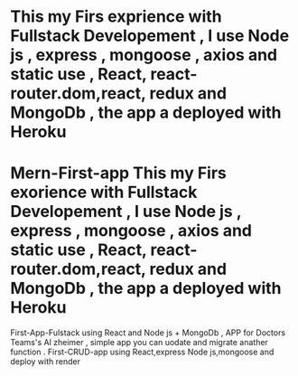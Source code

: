 # This my Firs exprience with Fullstack Developement , I use Node js , express , mongoose , axios and static use , React, react-router.dom,react, redux and MongoDb , the app a deployed with Heroku 
# Mern-First-app This my Firs exorience with Fullstack Developement , I use Node js , express , mongoose , axios and static use , React, react-router.dom,react, redux and MongoDb , the app a deployed with Heroku
First-App-Fulstack using React and Node js + MongoDb , APP for Doctors Teams's Al zheimer , simple app you can uodate and migrate anather function . First-CRUD-app using React,express Node js,mongoose and deploy with render
